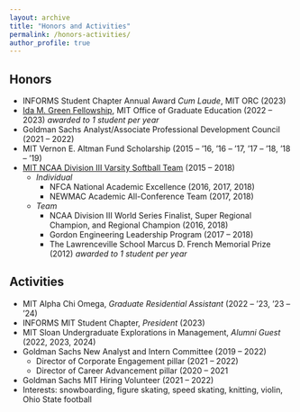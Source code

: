 ```yaml
---
layout: archive
title: "Honors and Activities"
permalink: /honors-activities/
author_profile: true
---
```


Honors
------
- INFORMS Student Chapter Annual Award *Cum Laude*, MIT ORC (2023)
- [Ida M. Green Fellowship](https://oge.mit.edu/fellowships/oge-fellowships-and-awards/oge-fellowships/), MIT Office of Graduate Education (2022 – 2023) *awarded to 1 student per year*
- Goldman Sachs Analyst/Associate Professional Development Council (2021 – 2022)
- MIT Vernon E. Altman Fund Scholarship (2015 – ’16, ’16 – ’17, ’17 – ’18, ’18 – ’19)
- [MIT NCAA Division III Varsity Softball Team](https://mitathletics.com/sports/softball/roster/lisa-zhu/7153) (2015 – 2018)
    - *Individual*
        - NFCA National Academic Excellence (2016, 2017, 2018)
        - NEWMAC Academic All-Conference Team (2017, 2018)
    - *Team*
        - NCAA Division III World Series Finalist, Super Regional Champion, and Regional Champion (2016, 2018)
        - Gordon Engineering Leadership Program (2017 – 2018)
        - The Lawrenceville School Marcus D. French Memorial Prize (2012) *awarded to 1 student per year*

Activities
------
- MIT Alpha Chi Omega, *Graduate Residential Assistant* (2022 – ’23, ’23 – ’24)
- INFORMS MIT Student Chapter, *President* (2023)
- MIT Sloan Undergraduate Explorations in Management, *Alumni Guest* (2022, 2023, 2024)
- Goldman Sachs New Analyst and Intern Committee (2019 – 2022)
    - Director of Corporate Engagement pillar (2021 – 2022)
    - Director of Career Advancement pillar (2020 – 2021
- Goldman Sachs MIT Hiring Volunteer (2021 – 2022)
- Interests: snowboarding, figure skating, speed skating, knitting, violin, Ohio State football


